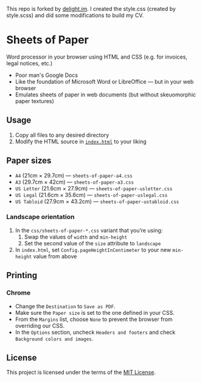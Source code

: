 This repo is forked by [delight.im](https://github.com/delight-im/HTML-Sheets-of-Paper). I created the style.css (created by style.scss) and did some modifications to build my CV.

# Sheets of Paper

Word processor in your browser using HTML and CSS (e.g. for invoices, legal notices, etc.)

 * Poor man's Google Docs
 * Like the foundation of Microsoft Word or LibreOffice — but in your web browser
 * Emulates sheets of paper in web documents (but without skeuomorphic paper textures)

## Usage

 1. Copy all files to any desired directory
 2. Modify the HTML source in [`index.html`](index.html) to your liking

## Paper sizes

 * `A4` (21cm × 29.7cm) — `sheets-of-paper-a4.css`
 * `A3` (29.7cm × 42cm) — `sheets-of-paper-a3.css`
 * `US Letter` (21.6cm × 27.9cm) — `sheets-of-paper-usletter.css`
 * `US Legal` (21.6cm × 35.6cm) — `sheets-of-paper-uslegal.css`
 * `US Tabloid` (27.9cm × 43.2cm) — `sheets-of-paper-ustabloid.css`

### Landscape orientation

 1. In the `css/sheets-of-paper-*.css` variant that you’re using:
    1. Swap the values of `width` and `min-height`
    1. Set the second value of the `size` attribute to `landscape`
 1. In `index.html`, set `Config.pageHeightInCentimeter` to your new `min-height` value from above

## Printing

### Chrome

 * Change the `Destination` to `Save as PDF`.
 * Make sure the `Paper size` is set to the one defined in your CSS.
 * From the `Margins` list, choose `None` to prevent the browser from overriding our CSS.
 * In the `Options` section, uncheck `Headers and footers` and check `Background colors and images`.

## License

This project is licensed under the terms of the [MIT License](https://opensource.org/licenses/MIT).
